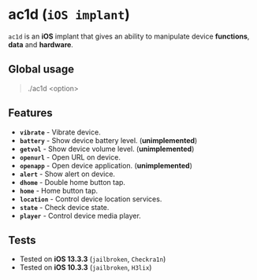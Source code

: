 # ac1d (`iOS implant`)

`ac1d` is an **iOS** implant that gives an ability to manipulate device **functions**, **data** and **hardware**.

## Global usage

> ./ac1d \<option\>

## Features

* **`vibrate`** - Vibrate device.
* **`battery`** - Show device battery level. (**unimplemented**)
* **`getvol`** - Show device volume level. (**unimplemented**)
* **`openurl`** - Open URL on device.
* **`openapp`** - Open device application. (**unimplemented**)
* **`alert`** - Show alert on device.
* **`dhome`** - Double home button tap.
* **`home`** - Home button tap.
* **`location`** - Control device location services.
* **`state`** - Check device state.
* **`player`** - Control device media player.

## Tests

* Tested on **iOS 13.3.3** (`jailbroken`, `Checkra1n`)
* Tested on **iOS 10.3.3** (`jailbroken`, `H3lix`)
